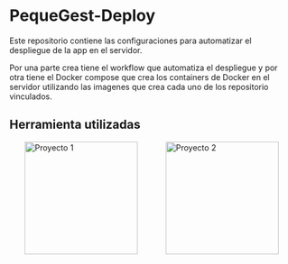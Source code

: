 # PequeGest-Deploy

Este repositorio contiene las configuraciones para automatizar el despliegue de la app en el servidor.

Por una parte crea tiene el workflow que automatiza el despliegue y por otra tiene el Docker compose que crea los containers de Docker en el servidor utilizando las imagenes que crea cada uno de los repositorio vinculados.

## Herramienta utilizadas
<div style="display: flex; justify-content: center; gap: 50px; flex-wrap: wrap;">
  <img src="https://cdn.iconscout.com/icon/free/png-256/free-docker-logo-icon-download-in-svg-png-gif-file-formats--brand-company-business-brands-pack-logos-icons-2285024.png" alt="Proyecto 1" width="200"/>
  <img src="https://cdn.iconscout.com/icon/free/png-256/free-github-logo-icon-download-in-svg-png-gif-file-formats--social-media-pack-logos-icons-2496133.png?f=webp" alt="Proyecto 2" width="200"/>
</div>
